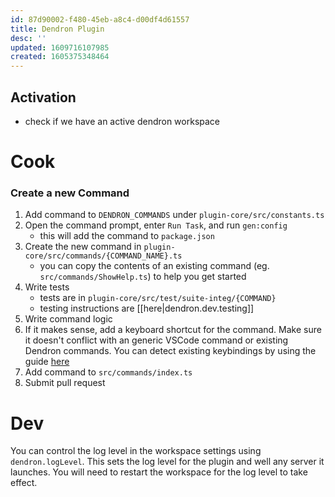 ```yaml
---
id: 87d90002-f480-45eb-a8c4-d00df4d61557
title: Dendron Plugin
desc: ''
updated: 1609716107985
created: 1605375348464
---
```

## Activation

- check if we have an active dendron workspace

# Cook

### Create a new Command

1. Add command to `DENDRON_COMMANDS` under `plugin-core/src/constants.ts`
2. Open the command prompt, enter `Run Task`, and run `gen:config`
   - this will add the command to `package.json`
3. Create the new command in `plugin-core/src/commands/{COMMAND_NAME}.ts`
   - you can copy the contents of an existing command (eg. `src/commands/ShowHelp.ts`) to help you get started
4. Write tests
   - tests are in `plugin-core/src/test/suite-integ/{COMMAND}`
   - testing instructions are [[here|dendron.dev.testing]]
5. Write command logic
6. If it makes sense, add a keyboard shortcut for the command. Make sure it doesn't conflict with an generic VSCode command or existing Dendron commands. You can detect existing keybindings by using the guide [here](https://code.visualstudio.com/docs/getstarted/keybindings#_detecting-keybinding-conflicts)
7. Add command to `src/commands/index.ts`
8. Submit pull request

# Dev

You can control the log level in the workspace settings using `dendron.logLevel`. This sets the log level for the plugin and well any server it launches. You will need to restart the workspace for the log level to take effect. 

